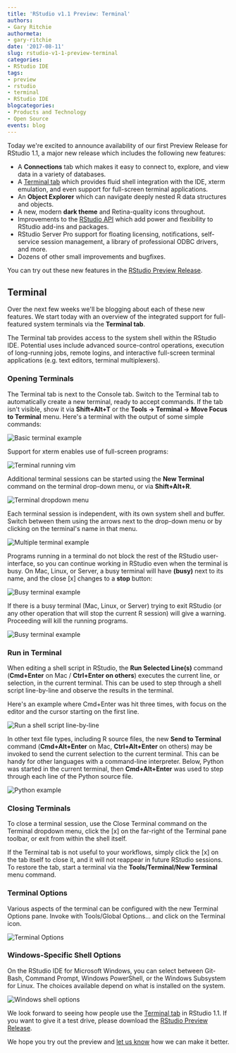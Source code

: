 ```yaml
---
title: 'RStudio v1.1 Preview: Terminal'
authors:
- Gary Ritchie
authormeta: 
- gary-ritchie
date: '2017-08-11'
slug: rstudio-v1-1-preview-terminal
categories:
- RStudio IDE
tags:
- preview
- rstudio
- terminal
- RStudio IDE
blogcategories:
- Products and Technology
- Open Source
events: blog
---
```


Today we're excited to announce availability of our first Preview Release for RStudio 1.1, a major new release which includes the following new features:

- A **Connections** tab which makes it easy to connect to, explore, and view data in a variety of databases.
- A [Terminal tab](https://support.rstudio.com/hc/en-us/articles/115010737148-Using-the-RStudio-Terminal) which provides fluid shell integration with the IDE, xterm emulation, and even support for full-screen terminal applications.
- An **Object Explorer** which can navigate deeply nested R data structures and objects.
- A new, modern **dark theme** and Retina-quality icons throughout.
- Improvements to the [RStudio API](https://github.com/rstudio/rstudioapi) which add power and flexibility to RStudio add-ins and packages.
- RStudio Server Pro support for floating licensing, notifications, self-service session management, a library of professional ODBC drivers, and more.
- Dozens of other small improvements and bugfixes.

You can try out these new features in the [RStudio Preview Release](https://www.rstudio.com/products/rstudio/download/preview/). 

## Terminal

Over the next few weeks we'll be blogging about each of these new features. We start today with an overview of the integrated support for full-featured system terminals via the **Terminal tab**.

The Terminal tab provides access to the system shell within the RStudio IDE. Potential uses include advanced source-control operations, execution of long-running jobs, remote logins, and interactive full-screen terminal applications (e.g. text editors, terminal multiplexers).

### Opening Terminals

The Terminal tab is next to the Console tab. Switch to the Terminal tab to automatically create a new terminal, ready to accept commands. If the tab isn't visible, show it via **Shift+Alt+T** or the **Tools -> Terminal -> Move Focus to Terminal** menu. Here's a terminal with the output of some simple commands:

![Basic terminal example](2017-08-07-1_1_term-simple.png)

Support for xterm enables use of full-screen programs:

![Terminal running vim](2017-08-07-1_1_term_vim.png)

Additional terminal sessions can be started using the **New Terminal** command on the terminal drop-down menu, or via **Shift+Alt+R**.

![Terminal dropdown menu](2017-08-07-1_1_term_dropdown.png)

Each terminal session is independent, with its own system shell and buffer. Switch between them using the arrows next to the drop-down menu or by clicking on the terminal's name in that menu.

![Multiple terminal example](2017-08-07-1_1_term_multiple.png)

Programs running in a terminal do not block the rest of the RStudio user-interface, so you can continue working in RStudio even when the terminal is busy. On Mac, Linux, or Server, a busy terminal will have **(busy)** next to its name, and the close [x] changes to a **stop** button:

![Busy terminal example](2017-08-07-1_1_term_busy.png)

If there is a busy terminal (Mac, Linux, or Server) trying to exit RStudio (or any other operation that will stop the current R session) will give a warning. Proceeding will kill the running programs.

![Busy terminal example](2017-08-07-1_1_term_warn.png)

### Run in Terminal

When editing a shell script in RStudio, the **Run Selected Line(s)** command (**Cmd+Enter** on Mac / **Ctrl+Enter on others**) executes the current line, or selection, in the current terminal. This can be used to step through a shell script line-by-line and observe the results in the terminal.

Here's an example where Cmd+Enter was hit three times, with focus on the editor and the cursor starting on the first line.

![Run a shell script line-by-line](2017-08-07-1_1_term_run.png)

In other text file types, including R source files, the new **Send to Terminal** command (**Cmd+Alt+Enter** on Mac, **Ctrl+Alt+Enter** on others) may be invoked to send the current selection to the current terminal. This can be handy for other languages with a command-line interpreter. Below, Python was started in the current terminal, then **Cmd+Alt+Enter** was used to step through each line of the Python source file.

![Python example](2017-08-07-1_1_term_python.png)

### Closing Terminals

To close a terminal session, use the Close Terminal command on the Terminal dropdown menu, click the [x] on the far-right of the Terminal pane toolbar, or exit from within the shell itself.

If the Terminal tab is not useful to your workflows, simply click the [x] on the tab itself to close it, and it will not reappear in future RStudio sessions. To restore the tab, start a terminal via the **Tools/Terminal/New Terminal** menu command.

### Terminal Options

Various aspects of the terminal can be configured with the new Terminal Options pane. Invoke with Tools/Global Options... and click on the Terminal icon.

![Terminal Options](2017-08-07-1_1_term_options.png)

### Windows-Specific Shell Options

On the RStudio IDE for Microsoft Windows, you can select between Git-Bash, Command Prompt, Windows PowerShell, or the Windows Subsystem for Linux. The choices available depend on what is installed on the system.

![Windows shell options](2017-08-07-1_1_term_winshell.png)

We look forward to seeing how people use the [Terminal tab](https://support.rstudio.com/hc/en-us/articles/115010737148-Using-the-RStudio-Terminal) in RStudio 1.1. If you want to give it a test drive, please download the [RStudio Preview Release](https://www.rstudio.com/products/rstudio/download/preview/).

We hope you try out the preview and [let us know](https://support.rstudio.com/) how we can make it better.

